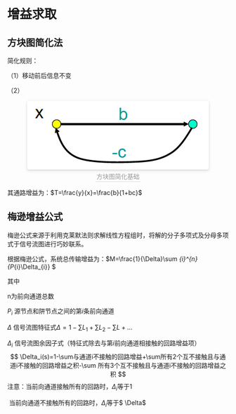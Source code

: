 # 增益求取

## 方块图简化法

简化规则：

（1）移动前后信息不变

（2）

<center>
<img style="border-radius: 0.3125em;
box-shadow: 0 2px 4px 0 rgba(34,36,38,.12),0 2px 10px 0 rgba(34,36,38,.08);" 
src="https://raw.githubusercontent.com/heylypp/photo/master/20190902093827.png">
<br>
<div style="color:orange; border-bottom: 1px solid #d9d9d9;
display: inline-block;
color: #999;
padding: 2px;">方块图简化基础</div>
</center>

其通路增益为：$T=\frac{y}{x}=\frac{b}{1+bc}$

## 梅逊增益公式

梅逊公式来源于利用克莱默法则求解线性方程组时，将解的分子多项式及分母多项式于信号流图进行巧妙联系。

根据梅逊公式，系统总传输增益为：$M=\frac{1}{\Delta}\sum _{i}^{n}{P_{i}\Delta_{i}} $

其中

n为前向通道总数

$P_{i}$ 源节点和阱节点之间的第$i$条前向通道

$\Delta$ 信号流图特征式$\Delta= 1-\sum{L_1}+\sum{L_2}-\sum{L}+\dots$

$\Delta_{i}$ 信号流图余因子式（特征式除去与第$i$前向通道相接触的回路增益项）
$$
\Delta_i(s)=1-\sum与通道i不接触的回路增益+\sum所有2个互不接触且与通道i不接触的回路增益之积-\sum 所有3个互不接触且与通道i不接触的回路增益之积
$$
注意：当前向通道接触所有的回路时，$\Delta_i$等于1

​			当前向通道不接触所有的回路时，$\Delta_i$等于$ \Delta$